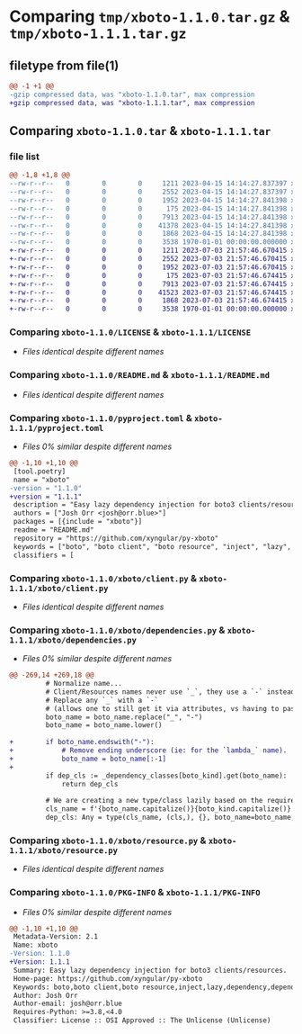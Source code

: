 # Comparing `tmp/xboto-1.1.0.tar.gz` & `tmp/xboto-1.1.1.tar.gz`

## filetype from file(1)

```diff
@@ -1 +1 @@
-gzip compressed data, was "xboto-1.1.0.tar", max compression
+gzip compressed data, was "xboto-1.1.1.tar", max compression
```

## Comparing `xboto-1.1.0.tar` & `xboto-1.1.1.tar`

### file list

```diff
@@ -1,8 +1,8 @@
--rw-r--r--   0        0        0     1211 2023-04-15 14:14:27.837397 xboto-1.1.0/LICENSE
--rw-r--r--   0        0        0     2552 2023-04-15 14:14:27.837397 xboto-1.1.0/README.md
--rw-r--r--   0        0        0     1952 2023-04-15 14:14:27.841398 xboto-1.1.0/pyproject.toml
--rw-r--r--   0        0        0      175 2023-04-15 14:14:27.841398 xboto-1.1.0/xboto/__init__.py
--rw-r--r--   0        0        0     7913 2023-04-15 14:14:27.841398 xboto-1.1.0/xboto/client.py
--rw-r--r--   0        0        0    41378 2023-04-15 14:14:27.841398 xboto-1.1.0/xboto/dependencies.py
--rw-r--r--   0        0        0     1868 2023-04-15 14:14:27.841398 xboto-1.1.0/xboto/resource.py
--rw-r--r--   0        0        0     3538 1970-01-01 00:00:00.000000 xboto-1.1.0/PKG-INFO
+-rw-r--r--   0        0        0     1211 2023-07-03 21:57:46.670415 xboto-1.1.1/LICENSE
+-rw-r--r--   0        0        0     2552 2023-07-03 21:57:46.670415 xboto-1.1.1/README.md
+-rw-r--r--   0        0        0     1952 2023-07-03 21:57:46.670415 xboto-1.1.1/pyproject.toml
+-rw-r--r--   0        0        0      175 2023-07-03 21:57:46.674415 xboto-1.1.1/xboto/__init__.py
+-rw-r--r--   0        0        0     7913 2023-07-03 21:57:46.674415 xboto-1.1.1/xboto/client.py
+-rw-r--r--   0        0        0    41523 2023-07-03 21:57:46.674415 xboto-1.1.1/xboto/dependencies.py
+-rw-r--r--   0        0        0     1868 2023-07-03 21:57:46.674415 xboto-1.1.1/xboto/resource.py
+-rw-r--r--   0        0        0     3538 1970-01-01 00:00:00.000000 xboto-1.1.1/PKG-INFO
```

### Comparing `xboto-1.1.0/LICENSE` & `xboto-1.1.1/LICENSE`

 * *Files identical despite different names*

### Comparing `xboto-1.1.0/README.md` & `xboto-1.1.1/README.md`

 * *Files identical despite different names*

### Comparing `xboto-1.1.0/pyproject.toml` & `xboto-1.1.1/pyproject.toml`

 * *Files 0% similar despite different names*

```diff
@@ -1,10 +1,10 @@
 [tool.poetry]
 name = "xboto"
-version = "1.1.0"
+version = "1.1.1"
 description = "Easy lazy dependency injection for boto3 clients/resources."
 authors = ["Josh Orr <josh@orr.blue>"]
 packages = [{include = "xboto"}]
 readme = "README.md"
 repository = "https://github.com/xyngular/py-xboto"
 keywords = ["boto", "boto client", "boto resource", "inject", "lazy", "dependency", "dependency injection", "aws"]
 classifiers = [
```

### Comparing `xboto-1.1.0/xboto/client.py` & `xboto-1.1.1/xboto/client.py`

 * *Files identical despite different names*

### Comparing `xboto-1.1.0/xboto/dependencies.py` & `xboto-1.1.1/xboto/dependencies.py`

 * *Files 0% similar despite different names*

```diff
@@ -269,14 +269,18 @@
         # Normalize name...
         # Client/Resources names never use `_`, they use a `-` instead.
         # Replace any `_` with a `-`
         # (allows one to still get it via attributes, vs having to pass a str into a/the method)
         boto_name = boto_name.replace("_", "-")
         boto_name = boto_name.lower()
 
+        if boto_name.endswith("-"):
+            # Remove ending underscore (ie: for the `lambda_` name).
+            boto_name = boto_name[:-1]
+
         if dep_cls := _dependency_classes[boto_kind].get(boto_name):
             return dep_cls
 
         # We are creating a new type/class lazily based on the required boto resource/client...
         cls_name = f'{boto_name.capitalize()}{boto_kind.capitalize()}'
         dep_cls: Any = type(cls_name, (cls,), {}, boto_name=boto_name, boto_kind=boto_kind)
```

### Comparing `xboto-1.1.0/xboto/resource.py` & `xboto-1.1.1/xboto/resource.py`

 * *Files identical despite different names*

### Comparing `xboto-1.1.0/PKG-INFO` & `xboto-1.1.1/PKG-INFO`

 * *Files 0% similar despite different names*

```diff
@@ -1,10 +1,10 @@
 Metadata-Version: 2.1
 Name: xboto
-Version: 1.1.0
+Version: 1.1.1
 Summary: Easy lazy dependency injection for boto3 clients/resources.
 Home-page: https://github.com/xyngular/py-xboto
 Keywords: boto,boto client,boto resource,inject,lazy,dependency,dependency injection,aws
 Author: Josh Orr
 Author-email: josh@orr.blue
 Requires-Python: >=3.8,<4.0
 Classifier: License :: OSI Approved :: The Unlicense (Unlicense)
```

